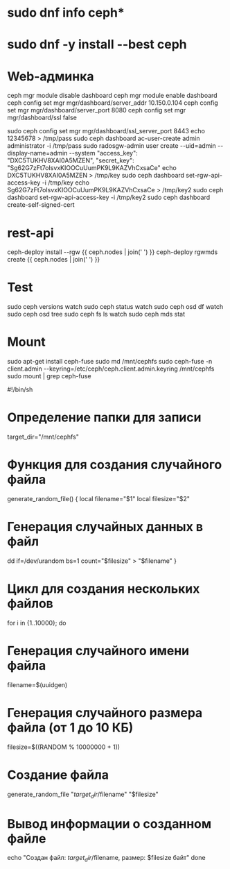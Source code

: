 # sudo dnf info ceph*
# sudo dnf -y install --best ceph


# Web-админка
ceph mgr module disable dashboard
ceph mgr module enable dashboard
ceph config set mgr mgr/dashboard/server_addr 10.150.0.104
ceph config set mgr mgr/dashboard/server_port 8080
ceph config set mgr mgr/dashboard/ssl false

sudo ceph config set mgr mgr/dashboard/ssl_server_port 8443
echo 12345678 > /tmp/pass
sudo ceph dashboard ac-user-create admin administrator -i /tmp/pass
sudo radosgw-admin user create --uid=admin --display-name=admin --system
"access_key": "DXC5TUKHV8XAI0A5MZEN",
"secret_key": "Sg62G7zFt7oIsvxKIOOCuUumPK9L9KAZVhCxsaCe"
echo DXC5TUKHV8XAI0A5MZEN > /tmp/key
sudo ceph dashboard set-rgw-api-access-key -i /tmp/key
echo Sg62G7zFt7oIsvxKIOOCuUumPK9L9KAZVhCxsaCe > /tmp/key2
sudo ceph dashboard set-rgw-api-access-key -i /tmp/key2
sudo ceph dashboard create-self-signed-cert

# rest-api
ceph-deploy install --rgw {{ ceph.nodes | join(' ') }}
ceph-deploy rgwmds create {{ ceph.nodes | join(' ') }}

# Test
sudo ceph versions
watch sudo ceph status
watch sudo ceph osd df
watch sudo ceph osd tree
sudo ceph fs ls
watch sudo ceph mds stat


# Mount
sudo apt-get install ceph-fuse
sudo md /mnt/cephfs
sudo ceph-fuse -n client.admin --keyring=/etc/ceph/ceph.client.admin.keyring /mnt/cephfs
sudo mount | grep ceph-fuse


#!/bin/sh
# Определение папки для записи
target_dir="/mnt/cephfs"
# Функция для создания случайного файла
generate_random_file() {
  local filename="$1"
  local filesize="$2"
  # Генерация случайных данных в файл
  dd if=/dev/urandom bs=1 count="$filesize" > "$filename"
}
# Цикл для создания нескольких файлов
for i in {1..10000}; do
  # Генерация случайного имени файла
  filename=$(uuidgen)
  # Генерация случайного размера файла (от 1 до 10 КБ)
  filesize=$((RANDOM % 10000000 + 1))
  # Создание файла
  generate_random_file "$target_dir/$filename" "$filesize"
  # Вывод информации о созданном файле
  echo "Создан файл: $target_dir/$filename, размер: $filesize байт"
done


